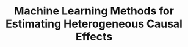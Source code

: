 ---
type: "journal-article"
authors: "Susan Athey, Guido W. Imbens"
title: "Machine Learning Methods for Estimating Heterogeneous Causal Effects"
container: "Arxiv"
year: "2017"
issue: ""
volume: ""
pages: ""
subjects: "Economics and Econometrics"
doi: "abs/1504.01132"
link: "http://arxiv.org/abs/1504.01132"
citationkey: "AtheyImbens2015a"
updated: "20160311"
---